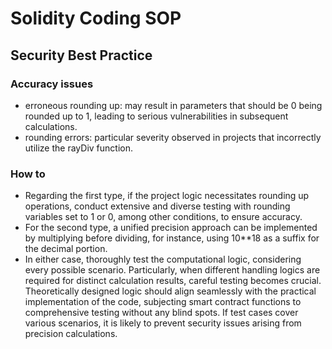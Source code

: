 # Solidity Coding SOP

## Security Best Practice

### Accuracy issues

* erroneous rounding up: may result in parameters that should be 0 being rounded up to 1, leading to serious vulnerabilities in subsequent calculations.
* rounding errors: particular severity observed in projects that incorrectly utilize the rayDiv function.

### How to

* Regarding the first type, if the project logic necessitates rounding up operations, conduct extensive and diverse testing with rounding variables set to 1 or 0, among other conditions, to ensure accuracy.
* For the second type, a unified precision approach can be implemented by multiplying before dividing, for instance, using 10**18 as a suffix for the decimal portion.
* In either case, thoroughly test the computational logic, considering every possible scenario. Particularly, when different handling logics are required for distinct calculation results, careful testing becomes crucial. Theoretically designed logic should align seamlessly with the practical implementation of the code, subjecting smart contract functions to comprehensive testing without any blind spots. If test cases cover various scenarios, it is likely to prevent security issues arising from precision calculations.
